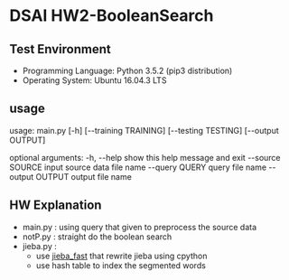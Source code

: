 # DSAI HW2-BooleanSearch

## Test Environment
- Programming Language: Python 3.5.2 (pip3 distribution)
- Operating System: Ubuntu 16.04.3 LTS

## usage
usage: main.py [-h] [--training TRAINING] [--testing TESTING]
                 [--output OUTPUT]
                 
optional arguments:
  -h, --help       show this help message and exit
  --source SOURCE  input source data file name
  --query QUERY    query file name
  --output OUTPUT  output file name

## HW Explanation
- main.py : using query that given to preprocess the source data
- notP.py : straight do the boolean search
- jieba.py : 
  - use [jieba_fast](https://github.com/deepcs233/jieba_fast) that rewrite jieba using cpython
  - use hash table to index the segmented words

